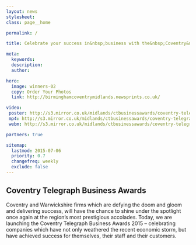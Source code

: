 ```yaml
---
layout: news
stylesheet:
class: page__home

permalink: /

title: Celebrate your success in&nbsp;business with the&nbsp;Coventry&nbsp;Telegraph

meta:
  keywords:
  description:
  author:

hero:
  image: winners-02
  copy: Order Your Photos
  link: http://birminghamcoventrymidlands.newsprints.co.uk/

video:
 poster: http://s3.mirror.co.uk/midlands/ctbusinessawards/coventry-telegraph-business-awards_2015_highlights_720.jpg
 mp4: http://s3.mirror.co.uk/midlands/ctbusinessawards/coventry-telegraph-business-awards_2015_highlights_720.mp4
 webm: http://s3.mirror.co.uk/midlands/ctbusinessawards/coventry-telegraph-business-awards_2015_highlights_720.webm

partners: true

sitemap:
  lastmod: 2015-07-06
  priority: 0.7
  changefreq: weekly
  exclude: false
---
```


## Coventry Telegraph Business Awards

Coventry and Warwickshire firms which are defying the doom and gloom and delivering success, will have the chance to shine under the spotlight once again at the region&rsquo;s most prestigious accolades.
Today, we are launching the Coventry Telegraph Business Awards 2015 – celebrating companies which have not only weathered the recent economic storm, but have achieved success for themselves, their staff and their customers.

